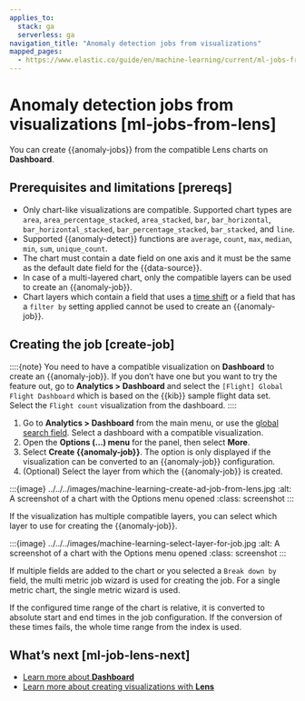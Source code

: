 ```yaml
---
applies_to:
  stack: ga
  serverless: ga
navigation_title: "Anomaly detection jobs from visualizations"
mapped_pages:
  - https://www.elastic.co/guide/en/machine-learning/current/ml-jobs-from-lens.html
---
```


# Anomaly detection jobs from visualizations [ml-jobs-from-lens]

You can create {{anomaly-jobs}} from the compatible Lens charts on **Dashboard**.

## Prerequisites and limitations [prereqs]

* Only chart-like visualizations are compatible. Supported chart types are `area`, `area_percentage_stacked`, `area_stacked`, `bar`, `bar_horizontal`, `bar_horizontal_stacked`, `bar_percentage_stacked`, `bar_stacked`, and `line`.
* Supported {{anomaly-detect}} functions are `average`, `count`, `max`, `median`, `min`, `sum`, `unique_count`.
* The chart must contain a date field on one axis and it must be the same as the default date field for the {{data-source}}.
* In case of a multi-layered chart, only the compatible layers can be used to create an {{anomaly-job}}.
* Chart layers which contain a field that uses a [time shift](../../dashboards/create-dashboard-of-panels-with-ecommerce-data.md#compare-time-ranges) or a field that has a `filter by` setting applied cannot be used to create an {{anomaly-job}}.

## Creating the job [create-job]

::::{note}
You need to have a compatible visualization on **Dashboard** to create an {{anomaly-job}}. If you don’t have one but you want to try the feature out, go to **Analytics > Dashboard** and select the `[Flight] Global Flight Dashboard` which is based on the {{kib}} sample flight data set. Select the `Flight count` visualization from the dashboard.
::::

1. Go to **Analytics > Dashboard** from the main menu, or use the [global search field](../../find-and-organize/find-apps-and-objects.md). Select a dashboard with a compatible visualization.
2. Open the **Options (…​) menu** for the panel, then select **More**.
3. Select **Create {{anomaly-job}}**. The option is only displayed if the visualization can be converted to an {{anomaly-job}} configuration.
4. (Optional) Select the layer from which the {{anomaly-job}} is created.

:::{image} ../../../images/machine-learning-create-ad-job-from-lens.jpg
:alt: A screenshot of a chart with the Options menu opened
:class: screenshot
:::

If the visualization has multiple compatible layers, you can select which layer to use for creating the {{anomaly-job}}.

:::{image} ../../../images/machine-learning-select-layer-for-job.jpg
:alt: A screenshot of a chart with the Options menu opened
:class: screenshot
:::

If multiple fields are added to the chart or you selected a `Break down by` field, the multi metric job wizard is used for creating the job. For a single metric chart, the single metric wizard is used.

If the configured time range of the chart is relative, it is converted to absolute start and end times in the job configuration. If the conversion of these times fails, the whole time range from the index is used.

## What’s next [ml-job-lens-next]

* [Learn more about **Dashboard**](../../dashboards.md)
* [Learn more about creating visualizations with **Lens**](../../visualize/lens.md)
